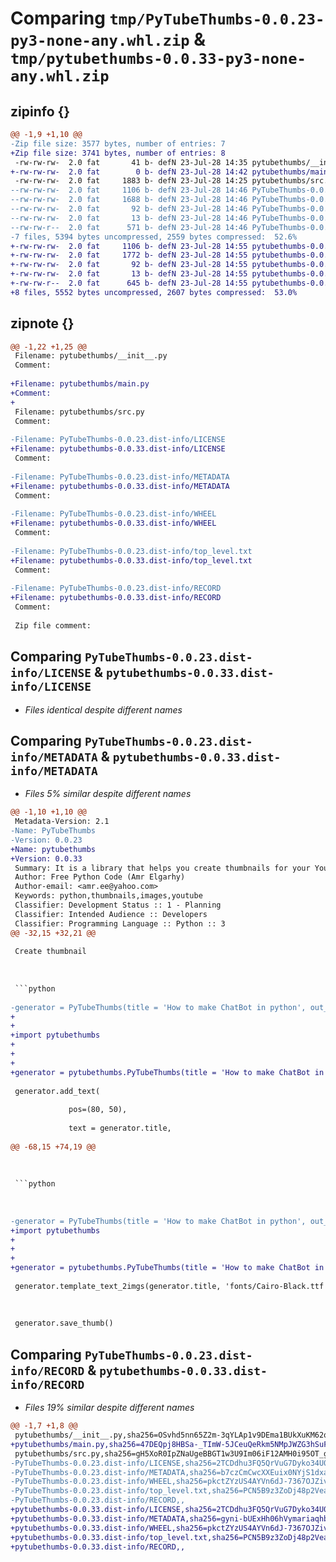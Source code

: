 # Comparing `tmp/PyTubeThumbs-0.0.23-py3-none-any.whl.zip` & `tmp/pytubethumbs-0.0.33-py3-none-any.whl.zip`

## zipinfo {}

```diff
@@ -1,9 +1,10 @@
-Zip file size: 3577 bytes, number of entries: 7
+Zip file size: 3741 bytes, number of entries: 8
 -rw-rw-rw-  2.0 fat       41 b- defN 23-Jul-28 14:35 pytubethumbs/__init__.py
+-rw-rw-rw-  2.0 fat        0 b- defN 23-Jul-28 14:42 pytubethumbs/main.py
 -rw-rw-rw-  2.0 fat     1883 b- defN 23-Jul-28 14:25 pytubethumbs/src.py
--rw-rw-rw-  2.0 fat     1106 b- defN 23-Jul-28 14:46 PyTubeThumbs-0.0.23.dist-info/LICENSE
--rw-rw-rw-  2.0 fat     1688 b- defN 23-Jul-28 14:46 PyTubeThumbs-0.0.23.dist-info/METADATA
--rw-rw-rw-  2.0 fat       92 b- defN 23-Jul-28 14:46 PyTubeThumbs-0.0.23.dist-info/WHEEL
--rw-rw-rw-  2.0 fat       13 b- defN 23-Jul-28 14:46 PyTubeThumbs-0.0.23.dist-info/top_level.txt
--rw-rw-r--  2.0 fat      571 b- defN 23-Jul-28 14:46 PyTubeThumbs-0.0.23.dist-info/RECORD
-7 files, 5394 bytes uncompressed, 2559 bytes compressed:  52.6%
+-rw-rw-rw-  2.0 fat     1106 b- defN 23-Jul-28 14:55 pytubethumbs-0.0.33.dist-info/LICENSE
+-rw-rw-rw-  2.0 fat     1772 b- defN 23-Jul-28 14:55 pytubethumbs-0.0.33.dist-info/METADATA
+-rw-rw-rw-  2.0 fat       92 b- defN 23-Jul-28 14:55 pytubethumbs-0.0.33.dist-info/WHEEL
+-rw-rw-rw-  2.0 fat       13 b- defN 23-Jul-28 14:55 pytubethumbs-0.0.33.dist-info/top_level.txt
+-rw-rw-r--  2.0 fat      645 b- defN 23-Jul-28 14:55 pytubethumbs-0.0.33.dist-info/RECORD
+8 files, 5552 bytes uncompressed, 2607 bytes compressed:  53.0%
```

## zipnote {}

```diff
@@ -1,22 +1,25 @@
 Filename: pytubethumbs/__init__.py
 Comment: 
 
+Filename: pytubethumbs/main.py
+Comment: 
+
 Filename: pytubethumbs/src.py
 Comment: 
 
-Filename: PyTubeThumbs-0.0.23.dist-info/LICENSE
+Filename: pytubethumbs-0.0.33.dist-info/LICENSE
 Comment: 
 
-Filename: PyTubeThumbs-0.0.23.dist-info/METADATA
+Filename: pytubethumbs-0.0.33.dist-info/METADATA
 Comment: 
 
-Filename: PyTubeThumbs-0.0.23.dist-info/WHEEL
+Filename: pytubethumbs-0.0.33.dist-info/WHEEL
 Comment: 
 
-Filename: PyTubeThumbs-0.0.23.dist-info/top_level.txt
+Filename: pytubethumbs-0.0.33.dist-info/top_level.txt
 Comment: 
 
-Filename: PyTubeThumbs-0.0.23.dist-info/RECORD
+Filename: pytubethumbs-0.0.33.dist-info/RECORD
 Comment: 
 
 Zip file comment:
```

## Comparing `PyTubeThumbs-0.0.23.dist-info/LICENSE` & `pytubethumbs-0.0.33.dist-info/LICENSE`

 * *Files identical despite different names*

## Comparing `PyTubeThumbs-0.0.23.dist-info/METADATA` & `pytubethumbs-0.0.33.dist-info/METADATA`

 * *Files 5% similar despite different names*

```diff
@@ -1,10 +1,10 @@
 Metadata-Version: 2.1
-Name: PyTubeThumbs
-Version: 0.0.23
+Name: pytubethumbs
+Version: 0.0.33
 Summary: It is a library that helps you create thumbnails for your YouTube channel
 Author: Free Python Code (Amr Elgarhy)
 Author-email: <amr.ee@yahoo.com>
 Keywords: python,thumbnails,images,youtube
 Classifier: Development Status :: 1 - Planning
 Classifier: Intended Audience :: Developers
 Classifier: Programming Language :: Python :: 3
@@ -32,15 +32,21 @@
 
 Create thumbnail
 
 
 
 ```python
 
-generator = PyTubeThumbs(title = 'How to make ChatBot in python', out_path='G:/')
+
+
+import pytubethumbs
+
+
+
+generator = pytubethumbs.PyTubeThumbs(title = 'How to make ChatBot in python', out_path='G:/')
 
 generator.add_text(
 
             pos=(80, 50),
 
             text = generator.title, 
 
@@ -68,15 +74,19 @@
 
 
 
 ```python
 
 
 
-generator = PyTubeThumbs(title = 'How to make ChatBot in python', out_path='G:/')
+import pytubethumbs
+
+
+
+generator = pytubethumbs.PyTubeThumbs(title = 'How to make ChatBot in python', out_path='G:/')
 
 generator.template_text_2imgs(generator.title, 'fonts/Cairo-Black.ttf', 'python.png', 'robot.png')
 
 
 
 generator.save_thumb()
```

## Comparing `PyTubeThumbs-0.0.23.dist-info/RECORD` & `pytubethumbs-0.0.33.dist-info/RECORD`

 * *Files 19% similar despite different names*

```diff
@@ -1,7 +1,8 @@
 pytubethumbs/__init__.py,sha256=OSvhd5nn65Z2m-3qYLAp1v9DEma1BUkXuKM62qEK4ts,41
+pytubethumbs/main.py,sha256=47DEQpj8HBSa-_TImW-5JCeuQeRkm5NMpJWZG3hSuFU,0
 pytubethumbs/src.py,sha256=gH5XoR0IpZNaUgeBBGT1w3U9Im06iF12AMH0i95OT_g,1883
-PyTubeThumbs-0.0.23.dist-info/LICENSE,sha256=2TCDdhu3FQ5QrVuG7Dyko34U0hQkcafC7yKeWtKsxu4,1106
-PyTubeThumbs-0.0.23.dist-info/METADATA,sha256=b7czCmCwcXXEuix0NYjS1dxapEr3tzdPg5jg_F1a1vo,1688
-PyTubeThumbs-0.0.23.dist-info/WHEEL,sha256=pkctZYzUS4AYVn6dJ-7367OJZivF2e8RA9b_ZBjif18,92
-PyTubeThumbs-0.0.23.dist-info/top_level.txt,sha256=PCN5B9z3ZoDj48p2VeaWGpKRQdCeoj7yzoDJigcDFmo,13
-PyTubeThumbs-0.0.23.dist-info/RECORD,,
+pytubethumbs-0.0.33.dist-info/LICENSE,sha256=2TCDdhu3FQ5QrVuG7Dyko34U0hQkcafC7yKeWtKsxu4,1106
+pytubethumbs-0.0.33.dist-info/METADATA,sha256=gyni-bUExHh06hVymariaqhb02XgFdvsZIZkZR2OGVY,1772
+pytubethumbs-0.0.33.dist-info/WHEEL,sha256=pkctZYzUS4AYVn6dJ-7367OJZivF2e8RA9b_ZBjif18,92
+pytubethumbs-0.0.33.dist-info/top_level.txt,sha256=PCN5B9z3ZoDj48p2VeaWGpKRQdCeoj7yzoDJigcDFmo,13
+pytubethumbs-0.0.33.dist-info/RECORD,,
```

